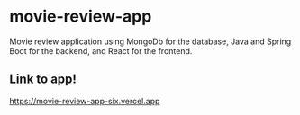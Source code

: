# movie-review-app

Movie review application using MongoDb for the database, Java and Spring Boot for the backend, and React for the frontend.

## Link to app!

https://movie-review-app-six.vercel.app
